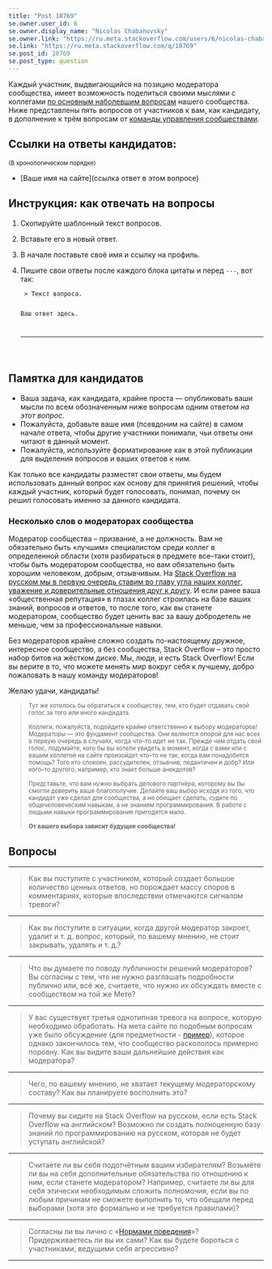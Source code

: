 ```yaml
---
title: "Post 10769"
se.owner.user_id: 6
se.owner.display_name: "Nicolas Chabanovsky"
se.owner.link: "https://ru.meta.stackoverflow.com/users/6/nicolas-chabanovsky"
se.link: "https://ru.meta.stackoverflow.com/q/10769"
se.post_id: 10769
se.post_type: question
---
```

<p>Каждый участник, выдвигающийся на позицию модератора сообщества, имеет возможность поделиться своими мыслями с коллегами <a href="https://ru.meta.stackoverflow.com/q/10742/6">по основным наболевшим вопросам</a> нашего сообщества. Ниже представлены пять вопросов от участников к вам, как кандидату, в дополнение к трём вопросам от <a href="https://meta.stackexchange.com/a/99341/274323">команды управления сообществами</a>.</p>
<h2>Ссылки на ответы кандидатов:</h2>
<p><sub>(В хронологическом порядке)</sub></p>
<ul>
<li>[Ваше имя на сайте](ссылка ответ в этом вопросе)</li>
</ul>
<h2>Инструкция: как отвечать на вопросы</h2>
<ol>
<li><p>Скопируйте шаблонный текст вопросов.</p>
</li>
<li><p>Вставьте его в новый ответ.</p>
</li>
<li><p>В начале поставьте своё имя и ссылку на профиль.</p>
</li>
<li><p>Пишите свои ответы после каждого блока цитаты и перед <code>---</code>, вот так:</p>
<pre><code> &gt; Текст вопроса.

 Ваш ответ здесь.

 ---
</code></pre>
</li>
</ol>
<h2>Памятка для кандидатов</h2>
<ul>
<li>Ваша задача, как кандидата, крайне проста — опубликовать ваши мысли по всем обозначенным ниже вопросам одним ответом <em>на этот вопрос</em>.</li>
<li>Пожалуйста, добавьте ваше имя (псевдоним на сайте) в самом начале ответа, чтобы другие участники понимали, чьи ответы они читают в данный момент.</li>
<li>Пожалуйста, используйте форматирование как в этой публикации для выделения вопросов и ваших ответов к ним.</li>
</ul>
<p>Как только все кандидаты разместят свои ответы, мы будем использовать данный вопрос как основу для принятия решений, чтобы каждый участник, который будет голосовать, понимал, почему он решил голосовать именно за данного кандидата.</p>
<h3>Несколько слов о модераторах сообщества</h3>
<p>Модератор сообщества – призвание, а не должность. Вам не обязательно быть «лучшим» специалистом среди коллег в определенной области (хотя разбираться в предмете все–таки стоит), чтобы быть модератором сообщества, но вам обязательно быть хорошим человеком, добрым, отзывчивым. На <a href="https://ru.stackoverflow.com/help/key-values">Stack Overflow на русском мы в первую очередь ставим во главу угла наших коллег, уважение и доверительные отношения друг к другу</a>. И если ранее ваша «общественная репутация» в глазах коллег строилась на базе ваших знаний, вопросов и ответов, то после того, как вы станете модератором, сообщество будет ценить вас за вашу добродетель не меньше, чем за профессиональные навыки.</p>
<p>Без модераторов крайне сложно создать по-настоящему дружное, интересное сообщество, а без сообщества, Stack Overflow – это просто набор битов на жёстком диске. Мы, люди, и есть Stack Overflow! Если вы верите в то, что можете менять мир вокруг себя к лучшему, добро пожаловать в нашу команду модераторов!</p>
<p>Желаю удачи, кандидаты!</p>
<blockquote>
<p><sub>Тут же хотелось бы обратиться к сообществу, тем, кто будет отдавать свой голос за того или иного кандидата. </sub></p>
<p><sub>Коллеги, пожалуйста, подойдите крайне ответственно к выбору модераторов! Модераторы — это фундамент сообщества. Они являются опорой для нас всех в первую очередь в случаях, когда что–то идет не так. Прежде чем отдать свой голос, подумайте, кого бы вы хотели увидеть в момент, когда с вами или с вашим коллегой на сайте произойдет что–то не так, когда вам понадобится помощь? Того кто спокоен, рассудителен, отзывчив, педантичен и добр? Или кого–то другого, например, кто знает больше анекдотов? </sub></p>
<p><sub> Представьте, что вам нужно выбрать делового партнёра, которому вы бы смогли доверить ваше благополучие. Делайте ваш выбор исходя из того, что кандидат уже сделал для сообщества, а не обещает сделать, судите по общечеловеческим навыкам, а не знаниям программирования. В работе с людьми навыки программирования пригодятся мало.</sub></p>
<p><sub><strong>От вашего выбора зависит будущее сообщества!</strong></sub></p>
</blockquote>
<h2>Вопросы</h2>
<hr />
<blockquote>
<p>Как вы поступите с участником, который создает большое количество ценных ответов, но порождает массу споров в комментариях, которые впоследствии отмечаются сигналом тревоги?</p>
</blockquote>
<hr />
<blockquote>
<p>Как вы поступите в ситуации, когда другой модератор закроет, удалит и т. д. вопрос, который, по вашему мнению, не стоит закрывать, удалять и т. д.?</p>
</blockquote>
<hr />
<blockquote>
<p>Что вы думаете по поводу публичности решений модераторов? Вы согласны с тем, что не нужно разглашать подробности публично или, всё же, считаете, что нужно их обсуждать вместе с сообществом на той же Мете?</p>
</blockquote>
<hr />
<blockquote>
<p>У вас существует третья однотипная тревога на вопросе, которую необходимо обработать. На мета сайте по подобным вопросам уже было обсуждение (для предметности - <a href="https://ru.meta.stackoverflow.com/q/10370/213987">пример</a>), которое однако закончилось тем, что сообщество раскололось примерно поровну. Как вы видите ваши дальнейшие действия как модератора?</p>
</blockquote>
<hr />
<blockquote>
<p>Чего, по вашему мнению, не хватает текущему модераторскому составу? Как вы планируете восполнить это?</p>
</blockquote>
<hr />
<blockquote>
<p>Почему вы сидите на Stack Overflow на русском, если есть Stack Overflow на английском? Возможно ли создать полноценную базу знаний по программированию на русском, которая не будет уступать английской?</p>
</blockquote>
<hr />
<blockquote>
<p>Считаете ли вы себя подотчётным вашим избирателям? Возьмёте ли вы на себя дополнительные обязательства по отношению к ним, если станете модератором? Например, считаете ли вы для себя этически необходимым сложить полномочия, если вы по любым причинам не сможете выполнить то, что обещали перед выборами (хотя это формально и не требуется правилами)?</p>
</blockquote>
<hr />
<blockquote>
<p>Согласны ли вы лично с «<a href="/conduct">Нормами поведения</a>»? Придерживаетесь ли вы их сами? Как вы будете бороться с участниками, ведущими себя агрессивно?</p>
</blockquote>
<hr />
